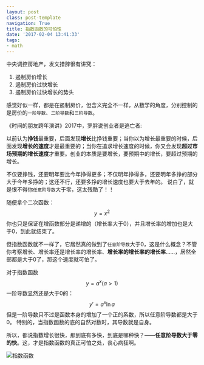 ```yaml
---
layout: postclass: post-templatenavigation: True
title: 指数函数的可怕性
date: '2017-02-04 13:41:33'
tags:
- math
---
```


<script type="text/javascript" async
  src="https://cdn.mathjax.org/mathjax/latest/MathJax.js?config=TeX-MML-AM_CHTML">
</script>

中央调控房地产，发文措辞很有讲究：

> 
1. 遏制房价增长
1. 遏制房价过快增长
1. 遏制房价过快增长的势头

感觉好似一样，都是在遏制房价，但含义完全不一样，从数学的角度，分别控制的是房价的`一阶导数`、`二阶导数`和`三阶导数`。

《时间的朋友跨年演讲》2017中，罗胖说创业者是逃亡者:
> 
以前认为**挣钱**最重要，后面发现**增长**比挣钱重要；当你以为增长最重要的时候，后面发现**增长的速度**才是最重要的；当你在追求增长速度的时候，你又会发现**超过市场预期的增长速度**才重要。创业的本质是要增长，要预期中的增长，要超过预期的增长。

不仅要挣钱，还要明年要比今年挣得更多；不仅明年挣得多，还要明年多挣的部分大于今年多挣的；这还不行，还要多挣的增长速度也要大于去年的。
说白了，就是恨不得你`任意阶导数`大于零，这太残酷了！！

随便拿个二次函数：
$$y=x^2$$
你也只是保证在增函数部分是递增的（增长率大于0），并且增长率的增加也是大于0，到此就结束了。

但指数函数就不一样了，它居然真的做到了`任意阶导数`大于0，这是什么概念？不管你考察增长、增长率还是增长率的增长率、**增长率的增长率的增长率**……，居然全部都是大于0了，那这个速度就可怕了。

对于指数函数
$$y=a^x (a>1)$$
一阶导数显然还是大于0的：
$$y'=a^x\ln{a}$$
但是一阶导数只不过是函数本身的增加了一个正的系数，所以任意阶导数都是大于0。
特别的，当指数函数的底的自然对数时，其导数就是自身。

所以，都说指数增长很快，那到底有多快，到底是哪种快？——**任意阶导数大于零的快**。这，才是指数函数的真正可怕之处，丧心病狂啊。

![指数函数](http://ok4jsyu7n.bkt.clouddn.comhttps://cdn.imshuai.com/images/2017/02/exponential_function.gif)

<div id='wx_logo' style='margin:0 auto;display:none;'>
<img src='http://ok4jsyu7n.bkt.clouddn.comhttps://cdn.imshuai.com/images/touxiang200705.jpgface-coolart-360x360.jpg'/>
</div>
